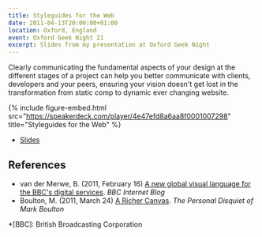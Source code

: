 ```yaml
---
title: Styleguides for the Web
date: 2011-04-13T20:00:00+01:00
location: Oxford, England
event: Oxford Geek Night 21
excerpt: Slides from my presentation at Oxford Geek Night
---
```

Clearly communicating the fundamental aspects of your design at the different stages of a project can help you better communicate with clients, developers and your peers, ensuring your vision doesn't get lost in the transformation from static comp to dynamic ever changing website.

{% include figure-embed.html
  src="https://speakerdeck.com/player/4e47efd8a6aa8f0001007298"
  title="Styleguides for the Web"
%}

  * [Slides](http://speakerdeck.com/paulrobertlloyd/styleguides-for-the-web-2011)

## References

  * van der Merwe, B. (2011, February 16) [A new global visual language for the BBC's digital services](http://www.bbc.co.uk/blogs/bbcinternet/2010/02/a_new_global_visual_language_f.html). <cite>BBC Internet Blog</cite>
  * Boulton, M. (2011, March 24) [A Richer Canvas](http://www.markboulton.co.uk/journal/a-richer-canvas). <cite>The Personal Disquiet of Mark Boulton</cite>

*[BBC]: British Broadcasting Corporation

